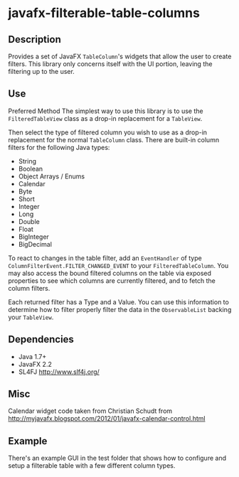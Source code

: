 # javafx-filterable-table-columns
## Description
Provides a set of JavaFX ```TableColumn```'s widgets that allow the user to create filters.  This library only concerns itself with the UI portion, leaving the filtering up to the user.

## Use
Preferred Method
The simplest way to use this library is to use the ```FilteredTableView``` class as a drop-in replacement for a ```TableView```.

Then select the type of filtered column you wish to use as a drop-in replacement for the normal ```TableColumn``` class. There are built-in column filters for the following Java types:

* String
* Boolean
* Object Arrays / Enums
* Calendar
* Byte
* Short
* Integer
* Long
* Double
* Float
* BigInteger
* BigDecimal

To react to changes in the table filter, add an ```EventHandler``` of type ```ColumnFilterEvent.FILTER_CHANGED_EVENT``` to your ```FilteredTableColumn```. You may also access the bound filtered columns on the table via exposed properties to see which columns are currently filtered, and to fetch the column filters.

Each returned filter has a Type and a Value. You can use this information to determine how to filter properly filter the data in the ```ObservableList``` backing your ```TableView```.

## Dependencies
* Java 1.7+
* JavaFX 2.2
* SL4FJ http://www.slf4j.org/

## Misc
Calendar widget code taken from Christian Schudt from http://myjavafx.blogspot.com/2012/01/javafx-calendar-control.html

## Example
There's an example GUI in the test folder that shows how to configure and setup a filterable table with a few different column types.
